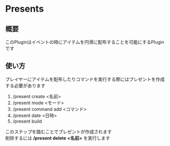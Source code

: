 # Presents
## 概要
このPluginはイベントの時にアイテムを円滑に配布することを可能にするPluginです

## 使い方
プレイヤーにアイテムを配布したりコマンドを実行する際にはプレゼントを作成する必要があります
1. /present create <名前>
1. /present mode <モード>
1. /present command add <コマンド>
1. /present date <日時>
1. /present build

このステップを踏むことでプレゼントが作成されます  
削除するには **/present delete <名前>** を実行します